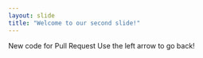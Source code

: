 ```yaml
---
layout: slide
title: "Welcome to our second slide!"
---
```

New code for Pull Request
Use the left arrow to go back!
